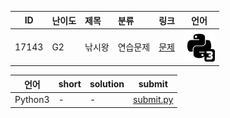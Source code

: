 | ID | 난이도 | 제목 | 분류 | 링크 | 언어 |
| -- | ---- | :-- | :-- | --- | --- |
| 17143 | G2 | 낚시왕 | 연습문제 | [문제](https://www.acmicpc.net/problem/17143) | [![python3](/assets/python3.svg)](/solutions/%5BG2%5D17143%20낚시왕/submit.py)  |

| 언어 | short | solution | submit |
| --- | ----- | -------- | ------ |
| Python3 | - | - | [submit.py](submit.py) |
